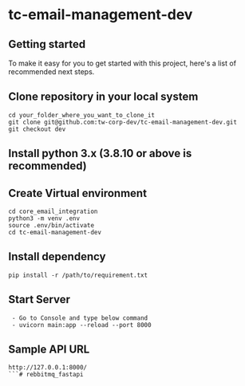 # tc-email-management-dev

## Getting started

To make it easy for you to get started with this project, here's a list of recommended next steps.

## Clone repository in your local system

```
cd your_folder_where_you_want_to_clone_it
git clone git@github.com:tw-corp-dev/tc-email-management-dev.git
git checkout dev
```

## Install python 3.x (3.8.10 or above is recommended)

## Create Virtual environment

```
cd core_email_integration
python3 -m venv .env
source .env/bin/activate
cd tc-email-management-dev
```

## Install dependency
```
pip install -r /path/to/requirement.txt
```

## Start Server
```
 - Go to Console and type below command
 - uvicorn main:app --reload --port 8000
```


## Sample API URL
```
http://127.0.0.1:8000/
```# rebbitmq_fastapi
